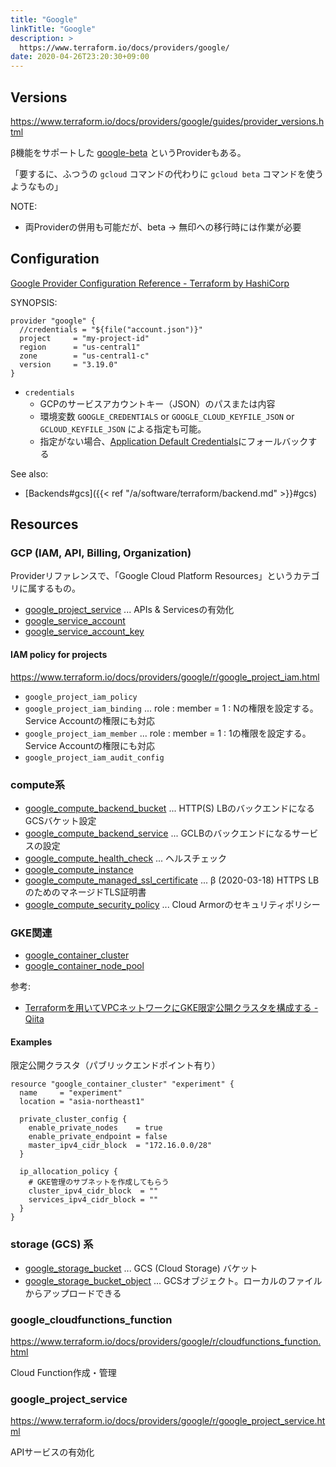 ```yaml
---
title: "Google"
linkTitle: "Google"
description: >
  https://www.terraform.io/docs/providers/google/
date: 2020-04-26T23:20:30+09:00
---
```


## Versions

https://www.terraform.io/docs/providers/google/guides/provider_versions.html

β機能をサポートした [google-beta](https://github.com/terraform-providers/terraform-provider-google-beta) というProviderもある。

「要するに、ふつうの `gcloud` コマンドの代わりに `gcloud beta` コマンドを使うようなもの」

NOTE:

- 両Providerの併用も可能だが、beta -> 無印への移行時には作業が必要

## Configuration

[Google Provider Configuration Reference - Terraform by HashiCorp](https://www.terraform.io/docs/providers/google/guides/provider_reference.html)

SYNOPSIS:

```HCL
provider "google" {
  //credentials = "${file("account.json")}"
  project     = "my-project-id"
  region      = "us-central1"
  zone        = "us-central1-c"
  version     = "3.19.0"
}
```

- `credentials`
  - GCPのサービスアカウントキー（JSON）のパスまたは内容
  - 環境変数 `GOOGLE_CREDENTIALS` or `GOOGLE_CLOUD_KEYFILE_JSON` or `GCLOUD_KEYFILE_JSON` による指定も可能。
  - 指定がない場合、[Application Default Credentials](https://cloud.google.com/docs/authentication/production)にフォールバックする

See also:

- [Backends#gcs]({{< ref "/a/software/terraform/backend.md" >}}#gcs)

## Resources
### GCP (IAM, API, Billing, Organization)

Providerリファレンスで、「Google Cloud Platform Resources」というカテゴリに属するもの。

- [google_project_service](https://www.terraform.io/docs/providers/google/r/google_project_service.html) ... APIs & Servicesの有効化
- [google_service_account](https://www.terraform.io/docs/providers/google/r/google_service_account.html)
- [google_service_account_key](https://www.terraform.io/docs/providers/google/r/google_service_account_key.html)

#### IAM policy for projects

https://www.terraform.io/docs/providers/google/r/google_project_iam.html

- `google_project_iam_policy`
- `google_project_iam_binding` ... role : member = 1 : Nの権限を設定する。Service Accountの権限にも対応
- `google_project_iam_member` ... role : member = 1 : 1の権限を設定する。Service Accountの権限にも対応
- `google_project_iam_audit_config`

### compute系

- [google_compute_backend_bucket](https://www.terraform.io/docs/providers/google/r/compute_backend_bucket.html) ... HTTP(S) LBのバックエンドになるGCSバケット設定
- [google_compute_backend_service](https://www.terraform.io/docs/providers/google/r/compute_backend_service.html) ... GCLBのバックエンドになるサービスの設定
- [google_compute_health_check](https://www.terraform.io/docs/providers/google/r/compute_health_check.html) ... ヘルスチェック
- [google_compute_instance](https://www.terraform.io/docs/providers/google/r/compute_instance.html)
- [google_compute_managed_ssl_certificate](https://www.terraform.io/docs/providers/google/r/compute_managed_ssl_certificate.html) ... β (2020-03-18) HTTPS LBのためのマネージドTLS証明書
- [google_compute_security_policy](https://www.terraform.io/docs/providers/google/r/compute_security_policy.html) ... Cloud Armorのセキュリティポリシー

### GKE関連

- [google_container_cluster](https://www.terraform.io/docs/providers/google/r/container_cluster.html)
- [google_container_node_pool](https://www.terraform.io/docs/providers/google/r/container_node_pool.html)

参考:

- [Terraformを用いてVPCネットワークにGKE限定公開クラスタを構成する - Qiita](https://qiita.com/y-uemurax/items/4376e27ccc0b2dcc85f0)

#### Examples

限定公開クラスタ（パブリックエンドポイント有り）

```HCL
resource "google_container_cluster" "experiment" {
  name     = "experiment"
  location = "asia-northeast1"

  private_cluster_config {
    enable_private_nodes    = true
    enable_private_endpoint = false
    master_ipv4_cidr_block  = "172.16.0.0/28"
  }

  ip_allocation_policy {
    # GKE管理のサブネットを作成してもらう
    cluster_ipv4_cidr_block  = ""
    services_ipv4_cidr_block = ""
  }
}
```

### storage (GCS) 系

- [google_storage_bucket](https://www.terraform.io/docs/providers/google/r/storage_bucket.html) ... GCS (Cloud Storage) バケット
- [google_storage_bucket_object](https://www.terraform.io/docs/providers/google/r/storage_bucket_object.html) ... GCSオブジェクト。ローカルのファイルからアップロードできる

### google_cloudfunctions_function

https://www.terraform.io/docs/providers/google/r/cloudfunctions_function.html

Cloud Function作成・管理

### google_project_service

https://www.terraform.io/docs/providers/google/r/google_project_service.html

APIサービスの有効化
